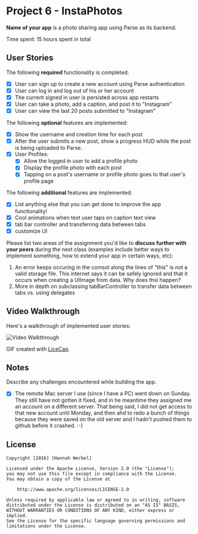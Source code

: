 # Project 6 - InstaPhotos

**Name of your app** is a photo sharing app using Parse as its backend.

Time spent: 15 hours spent in total

## User Stories

The following **required** functionality is completed:

- [x] User can sign up to create a new account using Parse authentication
- [x] User can log in and log out of his or her account
- [x] The current signed in user is persisted across app restarts
- [x] User can take a photo, add a caption, and post it to "Instagram"
- [x] User can view the last 20 posts submitted to "Instagram"

The following **optional** features are implemented:

- [x] Show the username and creation time for each post
- [x] After the user submits a new post, show a progress HUD while the post is being uploaded to Parse.
- [x] User Profiles:
   - [x] Allow the logged in user to add a profile photo
   - [x] Display the profile photo with each post
   - [x] Tapping on a post's username or profile photo goes to that user's profile page

The following **additional** features are implemented:

- [x] List anything else that you can get done to improve the app functionality!
- [x] Cool animations when text user taps on caption text view
- [x] tab bar controller and transferring data between tabs
- [x] customize UI

Please list two areas of the assignment you'd like to **discuss further with your peers** during the next class (examples include better ways to implement something, how to extend your app in certain ways, etc):

1. An error keeps occuring in the comsol along the lines of "this" is not a valid storage file. This internet says it can be safely ignored and that it occurs when creating a UIImage from data. Why does thsi happen?
2. More in depth on subclassing tabBarController to transfer data between tabs vs. using delegates 

## Video Walkthrough 

Here's a walkthrough of implemented user stories:

<img src= 'http://cdn.makeagif.com/media/3-01-2016/J_srTa.gif' title='Video Walkthrough' width='' alt='Video Walkthrough' />

GIF created with [LiceCap](http://www.cockos.com/licecap/).

## Notes

Describe any challenges encountered while building the app.
- [x] The remote Mac server I use (since I have a PC) went down on Sunday. They still have not gotten it fixed, and in he meantime they assigned me an account on a different server. That being said, I did not get access to that new account until Monday, and then ahd to redo a bunch of things because they were saved on the old server and I hadn't pushed them to github before it crashed. :-)  
## License

    Copyright [2016] [Hannah Werbel]

    Licensed under the Apache License, Version 2.0 (the "License");
    you may not use this file except in compliance with the License.
    You may obtain a copy of the License at

        http://www.apache.org/licenses/LICENSE-2.0

    Unless required by applicable law or agreed to in writing, software
    distributed under the License is distributed on an "AS IS" BASIS,
    WITHOUT WARRANTIES OR CONDITIONS OF ANY KIND, either express or implied.
    See the License for the specific language governing permissions and
    limitations under the License.
